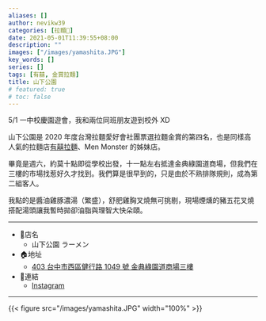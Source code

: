 ```yaml
---
aliases: []
author: nevikw39
categories: [拉麵🍜]
date: 2021-05-01T11:39:55+08:00
description: ""
images: ["/images/yamashita.JPG"]
key_words: []
series: []
tags: [有囍, 金賞拉麵]
title: 山下公園
# featured: true
# toc: false
---
```


5/1 一中校慶園遊會，我和兩位同班朋友遊到校外 XD

山下公園是 2020 年度台灣拉麵愛好會社團票選拉麵金賞的第四名，也是同樣高人氣的拉麵店[有囍拉麵](../yoshi/)、Men Monster 的姊妹店。

畢竟是週六，約莫十點即從學校出發，十一點左右抵達金典綠園道商場，但我們在三樓的市場找惹好久才找到。我們算是很早到的，只是由於不熟排隊規則，成為第二組客人。

我點的是醬油雞豚濃湯（繁盛），舒肥雞胸叉燒無可挑剔，現場煙燻的豬五花叉燒搭配湯頭讓我暫時拋卻油脂與理智大快朵頤。

---
+ 🏬店名
    * 山下公園 ラーメン
+ 🏠地址
    * [403 台中市西區健行路 1049 號 金典綠園道商場三樓](https://g.page/yamashita-ramen)
+ 🔗連結
    * [Instagram](https://www.instagram.com/shanxiagongyuanramen/)
---

{{< figure src="/images/yamashita.JPG" width="100%" >}}
